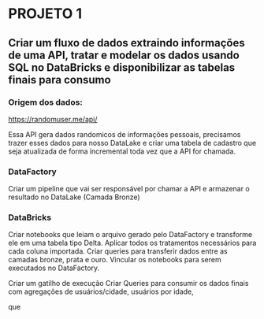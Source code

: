 # PROJETO 1
## Criar um fluxo de dados extraindo informações de uma API, tratar e modelar os dados usando SQL no DataBricks e disponibilizar as tabelas finais para consumo

### Origem dos dados: 
https://randomuser.me/api/

Essa API gera dados randomicos de informações pessoais, precisamos trazer esses dados para nosso DataLake e criar uma tabela de cadastro que seja atualizada de forma incremental toda vez que a API for chamada.


### DataFactory
Criar um pipeline que vai ser responsável por chamar a API e armazenar o resultado no DataLake (Camada Bronze)

### DataBricks
Criar notebooks que leiam o arquivo gerado pelo DataFactory e transforme ele em uma tabela tipo Delta.
Aplicar todos os tratamentos necessários para cada coluna importada.
Criar queries para transferir dados entre as camadas bronze, prata e ouro.
Vincular os notebooks para serem executados no DataFactory.

Criar um gatilho de execução
Criar Queries para consumir os dados finais com agregações de usuários/cidade, usuários por idade, 


 que